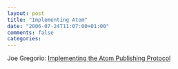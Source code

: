 ```yaml
---
layout: post
title: "Implementing Atom"
date: "2006-07-24T11:07:00+01:00"
comments: false
categories: 
---
```


<p>Joe Gregorio: <a href="http://www.xml.com/pub/a/2006/07/19/implementing-atom-publishing-protocol-python-wsgi.html">Implementing the Atom Publishing Protocol</a></p>


